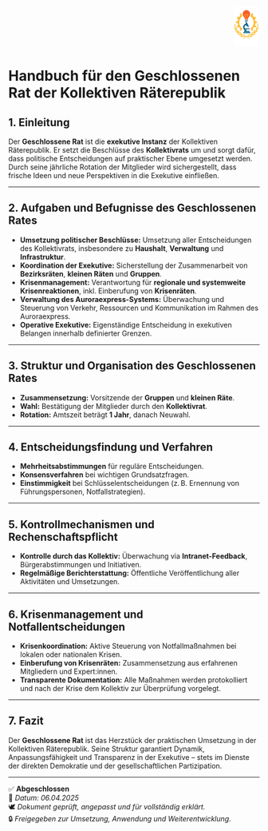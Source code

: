 <p align="right">
  <img src="https://raw.githubusercontent.com/hades-dux/Kollektive-Raeterepublik/main/Meta_und_Systemstruktur/logo_offiziell.png" alt="Logo der Kollektiven Räterepublik" height="80">
</p>

# Handbuch für den Geschlossenen Rat der Kollektiven Räterepublik
<!--
Autor: Fabio Weidner
Version: 1.0
Sektion: Politik & Verwaltung
Veröffentlichung: April 2025
-->

## 1. Einleitung

Der **Geschlossene Rat** ist die **exekutive Instanz** der Kollektiven Räterepublik. Er setzt die Beschlüsse des **Kollektivrats** um und sorgt dafür, dass politische Entscheidungen auf praktischer Ebene umgesetzt werden. Durch seine jährliche Rotation der Mitglieder wird sichergestellt, dass frische Ideen und neue Perspektiven in die Exekutive einfließen.

---

## 2. Aufgaben und Befugnisse des Geschlossenen Rates

- **Umsetzung politischer Beschlüsse:** Umsetzung aller Entscheidungen des Kollektivrats, insbesondere zu **Haushalt**, **Verwaltung** und **Infrastruktur**.
- **Koordination der Exekutive:** Sicherstellung der Zusammenarbeit von **Bezirksräten**, **kleinen Räten** und **Gruppen**.
- **Krisenmanagement:** Verantwortung für **regionale und systemweite Krisenreaktionen**, inkl. Einberufung von **Krisenräten**.
- **Verwaltung des Auroraexpress-Systems:** Überwachung und Steuerung von Verkehr, Ressourcen und Kommunikation im Rahmen des Auroraexpress.
- **Operative Exekutive:** Eigenständige Entscheidung in exekutiven Belangen innerhalb definierter Grenzen.

---

## 3. Struktur und Organisation des Geschlossenen Rates

- **Zusammensetzung:** Vorsitzende der **Gruppen** und **kleinen Räte**.
- **Wahl:** Bestätigung der Mitglieder durch den **Kollektivrat**.
- **Rotation:** Amtszeit beträgt **1 Jahr**, danach Neuwahl.

---

## 4. Entscheidungsfindung und Verfahren

- **Mehrheitsabstimmungen** für reguläre Entscheidungen.
- **Konsensverfahren** bei wichtigen Grundsatzfragen.
- **Einstimmigkeit** bei Schlüsselentscheidungen (z. B. Ernennung von Führungspersonen, Notfallstrategien).

---

## 5. Kontrollmechanismen und Rechenschaftspflicht

- **Kontrolle durch das Kollektiv:** Überwachung via **Intranet-Feedback**, Bürgerabstimmungen und Initiativen.
- **Regelmäßige Berichterstattung:** Öffentliche Veröffentlichung aller Aktivitäten und Umsetzungen.

---

## 6. Krisenmanagement und Notfallentscheidungen

- **Krisenkoordination:** Aktive Steuerung von Notfallmaßnahmen bei lokalen oder nationalen Krisen.
- **Einberufung von Krisenräten:** Zusammensetzung aus erfahrenen Mitgliedern und Expert:innen.
- **Transparente Dokumentation:** Alle Maßnahmen werden protokolliert und nach der Krise dem Kollektiv zur Überprüfung vorgelegt.

---

## 7. Fazit

Der **Geschlossene Rat** ist das Herzstück der praktischen Umsetzung in der Kollektiven Räterepublik. Seine Struktur garantiert Dynamik, Anpassungsfähigkeit und Transparenz in der Exekutive – stets im Dienste der direkten Demokratie und der gesellschaftlichen Partizipation.

---

✅ **Abgeschlossen**  
📅 *Datum: 06.04.2025*  
🕊️ *Dokument geprüft, angepasst und für vollständig erklärt.*  
🔒 *Freigegeben zur Umsetzung, Anwendung und Weiterentwicklung.*
